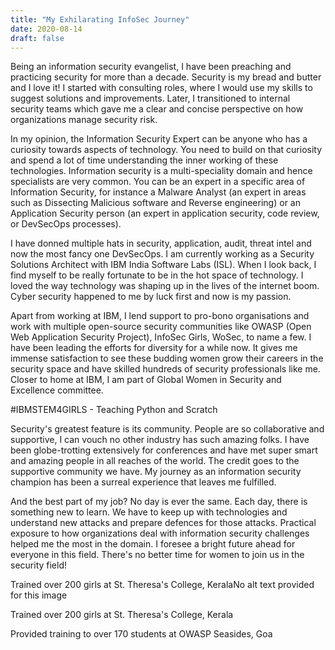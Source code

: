 ```yaml
---
title: "My Exhilarating InfoSec Journey"
date: 2020-08-14
draft: false
---
```


Being an information security evangelist, I have been preaching and practicing security for more than a decade. Security is my bread and butter and I love it! I started with consulting roles, where I would use my skills to suggest solutions and improvements. Later, I transitioned to internal security teams which gave me a clear and concise perspective on how organizations manage security risk.

In my opinion, the Information Security Expert can be anyone who has a curiosity towards aspects of technology. You need to build on that curiosity and spend a lot of time understanding the inner working of these technologies. Information security is a multi-speciality domain and hence specialists are very common. You can be an expert in a specific area of Information Security, for instance a Malware Analyst (an expert in areas such as Dissecting Malicious software and Reverse engineering) or an Application Security person (an expert in application security, code review, or DevSecOps processes). 

I have donned multiple hats in security, application, audit, threat intel and now the most fancy one DevSecOps. I am currently working as a Security Solutions Architect with IBM India Software Labs (ISL). When I look back, I find myself to be really fortunate to be in the hot space of technology. I loved the way technology was shaping up in the lives of the internet boom. Cyber security happened to me by luck first and now is my passion.

Apart from working at IBM, I lend support to pro-bono organisations and work with multiple open-source security communities like OWASP (Open Web Application Security Project), InfoSec Girls, WoSec, to name a few. I have been leading the efforts for diversity for a while now. It gives me immense satisfaction to see these budding women grow their careers in the security space and have skilled hundreds of security professionals like me. Closer to home at IBM, I am part of Global Women in Security and Excellence committee.


#IBMSTEM4GIRLS - Teaching Python and Scratch


Security's greatest feature is its community. People are so collaborative and supportive, I can vouch no other industry has such amazing folks. I have been globe-trotting extensively for conferences and have met super smart and amazing people in all reaches of the world. The credit goes to the supportive community we have. My journey as an information security champion has been a surreal experience that leaves me fulfilled. 

And the best part of my job? No day is ever the same. Each day, there is something new to learn. We have to keep up with technologies and understand new attacks and prepare defences for those attacks. Practical exposure to how organizations deal with information security challenges helped me the most in the domain. I foresee a bright future ahead for everyone in this field. There's no better time for women to join us in the security field!

Trained over 200 girls at St. Theresa's College, KeralaNo alt text provided for this image


Trained over 200 girls at St. Theresa's College, Kerala


Provided training to over 170 students at OWASP Seasides, Goa

